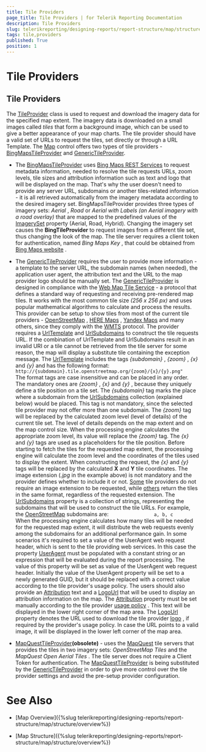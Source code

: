 ```yaml
---
title: Tile Providers
page_title: Tile Providers | for Telerik Reporting Documentation
description: Tile Providers
slug: telerikreporting/designing-reports/report-structure/map/structure/tile-providers
tags: tile,providers
published: True
position: 1
---
```


# Tile Providers



## Tile Providers

The [TileProvider](/reporting/api/Telerik.Reporting.TileProvider) class is used to request and download the imagery data for the specified map extent.           The imagery data is downloaded on a small images called *tiles*  that form a background image, which can be used to           give a better appearance of your map charts. The tile provider should have a valid set of URLs to request the tiles, set directly or through a URL Template.           The [Map](/reporting/api/Telerik.Reporting.Map) control offers two types of tile providers - [BingMapsTileProvider](/reporting/api/Telerik.Reporting.BingMapsTileProvider)           and [GenericTileProvider](/reporting/api/Telerik.Reporting.GenericTileProvider).         

* The [BingMapsTileProvider](/reporting/api/Telerik.Reporting.BingMapsTileProvider) uses                [Bing Maps REST Services](http://msdn.microsoft.com/en-us/library/ff701713.aspx)                to request metadata information, needed to resolve the tile requests URLs, zoom levels, tile sizes and attribution information such as text and logo that will be               displayed on the map. That's why the user doesn't need to provide any server URL, subdomains or another tiles-related information - it is all retrieved automatically from the               imagery metadata according to the desired imagery set.             BingMapsTileProvider provides three types of imagery sets: *Aerial* , *Road*  or               *Aerial with Labels (an Aerial imagery with a road overlay)*  that are mapped to the predefined values of the               [ImagerySet](/reporting/api/Telerik.Reporting.ImagerySet)               property (Aerial, Road, Hybrid). Changing the imagery set causes the __BingTileProvider__                to request images from a different tile set, thus changing the look of the map.             The tile server requires a client token for authentication,               named *Bing Maps Key* , that could be obtained from                [Bing Maps website](http://www.microsoft.com/maps/create-a-bing-maps-key.aspx) .             

* The [GenericTileProvider](/reporting/api/Telerik.Reporting.GenericTileProvider) requires the user to provide more information - a template to the               server URL, the subdomain names (when needed), the application user agent, the attribution text and the URL to the map provider logo should be manually set.               The [GenericTileProvider](/reporting/api/Telerik.Reporting.GenericTileProvider) is designed in compliance with the                [Web Map Tile Service](http://en.wikipedia.org/wiki/Web_Map_Tile_Service)                - a protocol that defines a standard way of requesting and receiving pre-rendered map tiles. It works with the most common tile size               *(256 x 256 px)*  and uses popular mathematical algorithms to calculate and process the results.             This provider can be setup to show tiles from most of the               current tile providers -                [OpenStreetMap](http://www.openstreetmap.org)                ,                [HERE Maps](http://here.com/)                ,                [Yandex Maps](http://maps.yandex.com)                and many others, since they comply with the                [WMTS](http://en.wikipedia.org/wiki/Web_Map_Tile_Service)                protocol.               The provider requires a [UrlTemplate](/reporting/api/Telerik.Reporting.GenericTileProvider#Telerik_Reporting_GenericTileProvider_UrlTemplate) and               [UrlSubdomains](/reporting/api/Telerik.Reporting.GenericTileProvider#Telerik_Reporting_GenericTileProvider_UrlSubdomains) to construct the tile requests URL.               If the combination of UrlTemplate and UrlSubdomains result in an invalid URI or a tile cannot be retrieved from the tile server               for some reason, the map will display a substitute tile containing the exception message.             The [UrlTemplate](/reporting/api/Telerik.Reporting.GenericTileProvider#Telerik_Reporting_GenericTileProvider_UrlTemplate) includes the tags               *{subdomain}* , *{zoom}* , *{x}*  and *{y}*                and has the following format:             `                 http://{subdomain}.tile.openstreetmap.org/{zoom}/{x}/{y}.png"               `The format tags are case insensitive and can be placed in any order. The mandatory ones are *{zoom}* , *{x}*  and *{y}* ,               because they uniquely define a tile position on a tile set.             The *{subdomain}*  tag marks the place where a subdomain from the [UrlSubdomains](/reporting/api/Telerik.Reporting.GenericTileProvider#Telerik_Reporting_GenericTileProvider_UrlSubdomains)               collection (explained below) would be placed. This tag is not mandatory, since the selected tile provider may not offer more than one subdomain.             The *{zoom}*  tag will be replaced by the calculated zoom level (level of details) of the current tile set. The level of details               depends on the map extent and on the map control size. When the processing engine calculates the appropriate zoom level, its value will replace               the *{zoom}*  tag.             The *{x}*  and *{y}*  tags are used as a placeholders for the tile position. Before starting to fetch the tiles for the               requested map extent, the processing engine will calculate the zoom level and the coordinates of the tiles used to display the extent. When constructing the               request, the *{x}*  and *{y}*  tags will be replaced by the calculated __X__  and               __Y__  tile coordinates.             The image extension (*.jpg*  in the example above) is not mandatory and the provider defines whether to include it or not.                [Some](http://maptile.maps.svc.ovi.com/maptiler/maptile/newest/normal.day/2/2/1/256/png8)                tile providers do not require an image extension to be requested, while                [others](http://otile2.mqcdn.com/tiles/1.0.0/map/2/2/1.gif)                return the tiles in the same format, regardless of the requested extension.             The [UrlSubdomains](/reporting/api/Telerik.Reporting.GenericTileProvider#Telerik_Reporting_GenericTileProvider_UrlSubdomains) property is a collection of strings, representing the               subdomains that will be used to construct the tile URLs. For example, the                [OpenStreetMap](http://www.openstreetmap.com/)                subdomains are:             `                 a, b, c               `When the processing engine calculates how many tiles will be needed for the requested map extent, it will distribute the web requests evenly               among the subdomains for an additional performance gain.             In some scenarios it's required to set a value of the UserAgent web request header, which is sent to the tile providing web services.               In this case the property [UserAgent](/reporting/api/Telerik.Reporting.GenericTileProvider#Telerik_Reporting_GenericTileProvider_UserAgent) must be populated with a constant string or an expression that will be evaluated during the report processing.               The value of this property will be set as value of the UserAgent web request header.               Initially the value of the UserAgent property will be set to a newly generated GUID, but it should be replaced with a correct value according to the tile provider's usage policy.             The users should also provide an [Attribution](/reporting/api/Telerik.Reporting.GenericTileProvider#Telerik_Reporting_GenericTileProvider_Attribution) text and               a [LogoUrl](/reporting/api/Telerik.Reporting.GenericTileProvider#Telerik_Reporting_GenericTileProvider_LogoUrl) that will be used to display an attribution information on the map.               The [Attribution](/reporting/api/Telerik.Reporting.GenericTileProvider#Telerik_Reporting_GenericTileProvider_Attribution) property must be set manually according to the tile provider                [usage policy](http://wiki.openstreetmap.org/wiki/Legal_FAQ)                . This text will be displayed in the lower right corner of the map area.             The [LogoUrl](/reporting/api/Telerik.Reporting.GenericTileProvider#Telerik_Reporting_GenericTileProvider_LogoUrl) property denotes the URL used to download               the tile provider                [logo](http://wiki.openstreetmap.org/w/images/thumb/7/79/Public-images-osm_logo.svg/32px-Public-images-osm_logo.svg.png)                , if required by the provider's usage policy. In case the URL points to a valid image, it will be displayed in the lower left corner of the map area.             

* [MapQuestTileProvider](/reporting/api/Telerik.Reporting.MapQuestTileProvider)__(obsolete)__  - uses the                [MapQuest](http://www.mapquest.com/)  tile servers that provides the tiles in two imagery sets: *OpenStreetMap Tiles*  and the *MapQuest Open Aerial Tiles* .               The tile server does not require a Client Token for authentication.             The [MapQuestTileProvider](/reporting/api/Telerik.Reporting.MapQuestTileProvider) is being substituted by the               [GenericTileProvider](/reporting/api/Telerik.Reporting.GenericTileProvider) in order to give more control over the tile provider settings and avoid the               pre-setup provider configuration.             

# See Also


 * [Map Overview]({%slug telerikreporting/designing-reports/report-structure/map/structure/overview%})

 * [Map Structure]({%slug telerikreporting/designing-reports/report-structure/map/structure/overview%})

